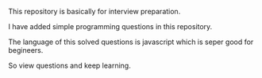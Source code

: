 This repository is basically for interview preparation.

I have added simple programming questions in this repository.

The language of this solved questions is javascript which is seper good for begineers.

So view questions and keep learning.
